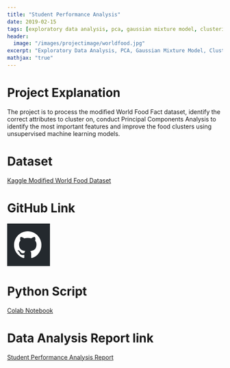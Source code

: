 ```yaml
---
title: "Student Performance Analysis"
date: 2019-02-15
tags: [exploratory data analysis, pca, gaussian mixture model, clustering, data science, machine learning, kaggle, Student Performance]
header:
  image: "/images/projectimage/worldfood.jpg"
excerpt: "Exploratory Data Analysis, PCA, Gaussian Mixture Model, Clustering, Data Science, Machine Learning, Kaggle, World Food"
mathjax: "true"
---
```


# Project Explanation
The project is to process the modified World Food Fact dataset, identify the correct attributes to cluster on, conduct Principal Components Analysis to identify the most important features and improve the food clusters using unsupervised machine learning models.

# Dataset

[Kaggle Modified World Food Dataset](https://www.kaggle.com/lwodarzek/nutrition-table-clustering/output)

# GitHub Link

[![Foo](/images/GitHub.PNG)](https://github.com/Chen2870/PCA_GaussianMixtureModel_Food_Cluster_Project)

# Python Script

[Colab Notebook](https://colab.research.google.com/drive/1J7ZzmavgRJDobPwG-EP2Y_XPP_dJMZWR)


# Data Analysis Report link

[Student Performance Analysis Report](https://github.com/Chen2870/PCA_GaussianMixtureModel_Food_Cluster_Project/blob/master/PCA_GMM_Food_Cluster_Project.pdf)
